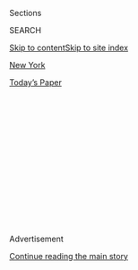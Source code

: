 <div id="app">

<div>

<div>

<div>

<div class="NYTAppHideMasthead css-1q2w90k e1suatyy0">

<div class="section css-ui9rw0 e1suatyy2">

<div class="css-eph4ug er09x8g0">

<div class="css-6n7j50">

</div>

<span class="css-1dv1kvn">Sections</span>

<div class="css-10488qs">

<span class="css-1dv1kvn">SEARCH</span>

</div>

[Skip to content](#site-content)[Skip to site index](#site-index)

</div>

<div id="masthead-section-label" class="css-1wr3we4 eaxe0e00">

[New
York](https://www.nytimes3xbfgragh.onion/section/nyregion)

</div>

<div class="css-10698na e1huz5gh0">

</div>

</div>

<div id="masthead-bar-one" class="section hasLinks css-15hmgas e1csuq9d3">

<div class="css-uqyvli e1csuq9d0">

</div>

<div class="css-1uqjmks e1csuq9d1">

</div>

<div class="css-9e9ivx">

[](https://myaccount.nytimes3xbfgragh.onion/auth/login?response_type=cookie&client_id=vi)

</div>

<div class="css-1bvtpon e1csuq9d2">

[Today’s
Paper](https://www.nytimes3xbfgragh.onion/section/todayspaper)

</div>

</div>

</div>

</div>

<div data-aria-hidden="false">

<div id="site-content" data-role="main">

<div>

<div class="css-1aor85t" style="opacity:0.000000001;z-index:-1;visibility:hidden">

<div class="css-1hqnpie">

<div class="css-epjblv">

<span class="css-17xtcya">[New
York](/section/nyregion)</span><span class="css-x15j1o">|</span><span class="css-fwqvlz">Trump
Lawyers Argue He Cannot Be Criminally
Investigated</span>

</div>

<div class="css-k008qs">

<div class="css-1iwv8en">

<span class="css-18z7m18"></span>

<div>

</div>

</div>

<span class="css-1n6z4y">https://nyti.ms/3554ZGy</span>

<div class="css-1705lsu">

<div class="css-4xjgmj">

<div class="css-4skfbu" data-role="toolbar" data-aria-label="Social Media Share buttons, Save button, and Comments Panel with current comment count" data-testid="share-tools">

  - 
  - 
  - 
  - 
    
    <div class="css-6n7j50">
    
    </div>

  - 
  - 

</div>

</div>

</div>

</div>

</div>

</div>

<div class="css-13pd83m">

</div>

<div id="top-wrapper" class="css-1sy8kpn">

<div id="top-slug" class="css-l9onyx">

Advertisement

</div>

[Continue reading the main
story](#after-top)

<div class="ad top-wrapper" style="text-align:center;height:100%;display:block;min-height:250px">

<div id="top" class="place-ad" data-position="top" data-size-key="top">

</div>

</div>

<div id="after-top">

</div>

</div>

<div>

<div id="sponsor-wrapper" class="css-1hyfx7x">

<div id="sponsor-slug" class="css-19vbshk">

Supported by

</div>

[Continue reading the main
story](#after-sponsor)

<div id="sponsor" class="ad sponsor-wrapper" style="text-align:center;height:100%;display:block">

</div>

<div id="after-sponsor">

</div>

</div>

<div class="css-186x18t">

</div>

<div class="css-1vkm6nb ehdk2mb0">

# Trump Lawyers Argue He Cannot Be Criminally Investigated

</div>

The president’s legal team is trying to block a subpoena seeking his tax
returns, claiming that any criminal investigation of Mr. Trump is
unconstitutional.

<div class="css-79elbk" data-testid="photoviewer-wrapper">

<div class="css-z3e15g" data-testid="photoviewer-wrapper-hidden">

</div>

<div class="css-1a48zt4 ehw59r15" data-testid="photoviewer-children">

![<span class="css-16f3y1r e13ogyst0" data-aria-hidden="true">President
Trump initially said he would make copies of his tax returns public
during the 2016 campaign, but he has since refused to disclose
them.</span><span class="css-cnj6d5 e1z0qqy90" itemprop="copyrightHolder"><span class="css-1ly73wi e1tej78p0">Credit...</span><span><span>Erin
Schaff/The New York
Times</span></span></span>](https://static01.graylady3jvrrxbe.onion/images/2019/09/19/nyregion/19nytrump/merlin_161020518_25cd66c5-d6ad-4f03-8dbf-6bbf9aa1f9c6-articleLarge.jpg?quality=75&auto=webp&disable=upscale)

</div>

</div>

<div class="css-18e8msd">

<div class="css-vp77d3 epjyd6m0">

<div class="css-hus3qt ey68jwv0" data-aria-hidden="true">

[![Michael
Gold](https://static01.graylady3jvrrxbe.onion/images/2018/06/12/multimedia/author-michael-gold/author-michael-gold-thumbLarge.png
"Michael Gold")](https://www.nytimes3xbfgragh.onion/by/michael-gold)

</div>

<div class="css-1baulvz">

By [<span class="css-1baulvz last-byline" itemprop="name">Michael
Gold</span>](https://www.nytimes3xbfgragh.onion/by/michael-gold)

</div>

</div>

  - 
    
    <div class="css-ld3wwf e16638kd2">
    
    Published Sept. 19, 2019Updated July 9,
    2020
    
    </div>

  - 
    
    <div class="css-4xjgmj">
    
    <div class="css-pvvomx" data-role="toolbar" data-aria-label="Social Media Share buttons, Save button, and Comments Panel with current comment count" data-testid="share-tools">
    
      - 
      - 
      - 
      - 
        
        <div class="css-6n7j50">
        
        </div>
    
      - 
      - 
    
    </div>
    
    </div>

</div>

</div>

<div class="section meteredContent css-1r7ky0e" name="articleBody" itemprop="articleBody">

<div class="css-1fanzo5 StoryBodyCompanionColumn">

<div class="css-53u6y8">

Lawyers for President Trump argued in a lawsuit filed on Thursday that
he could not be criminally investigated while in office, as they sought
to block a subpoena from state prosecutors in Manhattan demanding eight
years of his tax returns.

Taking a broad position that the lawyers acknowledged had not been
tested, the president’s legal team argued in the complaint that the
Constitution effectively makes sitting presidents immune from all
criminal inquiries until they leave the White House.

</div>

</div>

<div>

</div>

<div class="css-1fanzo5 StoryBodyCompanionColumn">

<div class="css-53u6y8">

Presidents, they asserted, have such enormous responsibility and play a
unique role in government that they cannot be subject to the burden of
investigations, especially from local prosecutors who may use the
criminal process for political gain.

</div>

</div>

<div class="css-1fanzo5 StoryBodyCompanionColumn">

<div class="css-53u6y8">

Several constitutional law scholars interviewed by The New York Times
said that if the lawyers’ position were accepted by the court, it would
set a sweeping new precedent.

But they also said it was far from certain that the theory, which was
not based on established case law, would succeed. While an onslaught of
investigations would most assuredly disrupt a presidency, the
Constitution does not explicitly say that presidents are shielded from
criminal inquiries.

“President Trump’s position that he is unequivocally beyond the reach of
criminal investigators is doubtfully absolutist,” said Joshua Matz, who
wrote, with Laurence H. Tribe, “To End a Presidency: The Power of
Impeachment.”

At the least, the lawsuit, which was filed in federal court in
Manhattan, is likely to delay the latest attempt to secure Mr. Trump’s
financial records.

The lawsuit was filed in response to a subpoena issued late last month
by the Manhattan district attorney’s office to Mr. Trump’s accounting
firm. The subpoena sought eight years of the president’s personal and
corporate tax returns as the office investigates the role that Mr. Trump
and his family business played in hush-money payments made in the run-up
to the 2016 presidential election.

</div>

</div>

<div class="css-1fanzo5 StoryBodyCompanionColumn">

<div class="css-53u6y8">

[Both Mr. Trump and the company reimbursed Michael D.
Cohen](https://www.nytimes3xbfgragh.onion/2018/08/21/nyregion/michael-cohen-plea-deal-trump.html),
the president’s former lawyer and fixer, for money that Mr. Cohen paid
to buy the silence of Stormy Daniels, an adult film actress who said she
had an affair with Mr. Trump. The president has denied the affair.

The federal prosecutors who charged Mr. Cohen said in a court filing in
July that they had “effectively concluded” their investigation into
possible crimes committed by the president’s company, the Trump
Organization, or its executives. Neither the company nor any of its
leaders were charged. However, the office of the Manhattan district
attorney, Cyrus R. Vance Jr., is exploring whether the reimbursements
violated any New York state laws.

The lawsuit filed on Thursday was the latest effort by the president and
his legal team to stymie [multiple attempts to obtain copies of his tax
returns](https://www.nytimes3xbfgragh.onion/2019/08/13/us/politics/trump-house-lawsuits.html?module=inline),
which Mr. Trump said during the 2016 campaign that he would make public
but has since refused to disclose.

Mr. Trump’s lawyers have sued to block attempts by congressional
Democrats and New York lawmakers to gain access to his tax returns and
financial records. They also [challenged a
California](https://www.nytimes3xbfgragh.onion/2019/08/06/us/politics/california-trump-tax-returns.html?module=inline)law
requiring presidential primary candidates to release their tax returns,
and a [federal judge ruled in their
favor](https://www.latimes.com/california/story/2019-09-19/trump-tax-returns-federal-court-challenge-california)
on Thursday. But their arguments in those cases had been made on
narrower grounds.

[It is an open question whether sitting presidents are
immune](https://www.nytimes3xbfgragh.onion/2017/05/29/us/politics/a-constitutional-puzzle-can-the-president-be-indicted.html?module=inline)
from prosecution while in office. The Constitution does not explicitly
address the issue, and the Supreme Court has never answered the
question.

Federal prosecutors are barred from charging a sitting president with a
federal crime because the Justice Department — in memos written during
the Nixon and Clinton administrations — has decided that presidents have
temporary immunity while they are in office. The memos indicate that any
wrongdoing should be addressed through impeachment, not the courts.

Those memos, however, do not bind the hands of state prosecutors.

“I think there is some force to the argument that states can’t be
allowed to hobble presidents with local prosecutions, but there is
certainly no authority for the claim that they cannot at least
investigate while a president is in office,” said Frank O. Bowman III, a
law professor at the University of Missouri and the author of “High
Crimes and Misdemeanors: A History of Impeachment for the Age of Trump.”

</div>

</div>

<div class="css-1fanzo5 StoryBodyCompanionColumn">

<div class="css-53u6y8">

Presidents have been subject to federal criminal inquiries in the past,
including Mr. Trump, who was recently a subject of an investigation
conducted by Robert S. Mueller III, the special counsel, that examined
ties between the Trump campaign and Russia.

</div>

</div>

<div>

</div>

<div class="css-1fanzo5 StoryBodyCompanionColumn">

<div class="css-53u6y8">

Mr. Mueller said in May that the Justice Department “explicitly permits”
the investigation of presidents, although he acknowledged that they
could not be charged with federal crimes.

In their lawsuit, Mr. Trump’s lawyers took their arguments a step
further, saying that not only are criminal charges against a president
unconstitutional, so are investigations. They took particular issue with
any investigation conducted by “a county prosecutor,” such as the
Manhattan district attorney.

“We are in court to protect the president’s rights and the
Constitution,” said Marc L. Mukasey, a lawyer for the Trump
Organization.

Mr. Vance, a Democrat, is seeking a range of tax documents from Mr.
Trump’s accounting firm, Mazars USA, including federal and state tax
returns for both the president and his company, dating to 2011.

In their lawsuit, the lawyers, who have repeatedly called Mr. Vance’s
investigation politically motivated, wrote that prosecutors looking to
advance their careers were particularly susceptible to opening
investigations that could interfere with presidential duties.

</div>

</div>

<div class="css-1fanzo5 StoryBodyCompanionColumn">

<div class="css-53u6y8">

“A county prosecutor in New York, for what appears to be the first time
in our nation’s history, is attempting to do just that,” the complaint
said.

The court papers described behind-the-scenes negotiations between the
two sides. Mr. Trump’s lawyers said that they had been in negotiations
with the district attorney’s office [over an earlier subpoena issued to
the Trump
Organization.](https://www.nytimes3xbfgragh.onion/2019/08/01/nyregion/trump-cohen-stormy-daniels-vance.html)
When Mr. Vance’s office asked for the company’s tax returns, Mr. Trump’s
lawyers resisted. The prosecutors then sent a subpoena to the accounting
firm, this time including the president’s personal returns as well.

The president’s legal team called the action a “bad faith effort to
harass the president by obtaining and exposing his confidential
financial information.” The lawyers are seeking an injunction preventing
both Mazars and Mr. Vance from taking action on the subpoena until after
Mr. Trump leaves office.

A spokesman for Mr. Vance said the district attorney would respond in
court and had no additional comment. Mazars said it would “respect the
legal process and fully comply with its legal obligations.”

Judge Victor Marrero of Federal District Court in Manhattan will hear
arguments in the case on Wednesday. In a letter, Mr. Vance’s office said
it had agreed to delay enforcement of its subpoena until then.

Mr. Vance’s investigation has been focused on $130,000 that Mr. Cohen
paid Ms. Daniels, whose legal name is Stephanie Clifford, just before
the election. [Mr. Cohen pleaded guilty last
year](https://www.nytimes3xbfgragh.onion/2018/08/21/nyregion/michael-cohen-plea-deal-trump.html?module=inline)
to violating federal campaign finance laws. He received a [three-year
prison
sentence](https://www.nytimes3xbfgragh.onion/2018/12/12/nyregion/michael-cohen-sentence-trump.html?module=inline).

Mr. Vance’s office has been investigating whether the Trump Organization
falsely accounted for the reimbursements as a legal expense. It was
unclear if the scope of the subpoena — including Mr. Trump’s personal
records — meant that the inquiry had widened.

</div>

</div>

<div class="css-1fanzo5 StoryBodyCompanionColumn">

<div class="css-53u6y8">

In New York, filing a false business record can be a felony only if
prosecutors can prove that the filing was made to commit or conceal
another crime, such as tax violations or bank fraud. Mr. Trump’s tax
returns, if Mr. Vance’s office obtains them, would be protected by rules
governing grand jury secrecy and not become public unless they were used
as evidence in a criminal case.

Reporting was contributed by Adam Liptak, Ben Protess, William K.
Rashbaum and Benjamin Weiser.

</div>

</div>

<div>

</div>

</div>

<div>

</div>

<div>

</div>

<div>

</div>

<div>

<div id="bottom-wrapper" class="css-1ede5it">

<div id="bottom-slug" class="css-l9onyx">

Advertisement

</div>

[Continue reading the main
story](#after-bottom)

<div id="bottom" class="ad bottom-wrapper" style="text-align:center;height:100%;display:block;min-height:90px">

</div>

<div id="after-bottom">

</div>

</div>

</div>

</div>

</div>

## Site Index

<div>

</div>

## Site Information Navigation

  - [© <span>2020</span> <span>The New York Times
    Company</span>](https://help.nytimes3xbfgragh.onion/hc/en-us/articles/115014792127-Copyright-notice)

<!-- end list -->

  - [NYTCo](https://www.nytco.com/)
  - [Contact
    Us](https://help.nytimes3xbfgragh.onion/hc/en-us/articles/115015385887-Contact-Us)
  - [Work with us](https://www.nytco.com/careers/)
  - [Advertise](https://nytmediakit.com/)
  - [T Brand Studio](http://www.tbrandstudio.com/)
  - [Your Ad
    Choices](https://www.nytimes3xbfgragh.onion/privacy/cookie-policy#how-do-i-manage-trackers)
  - [Privacy](https://www.nytimes3xbfgragh.onion/privacy)
  - [Terms of
    Service](https://help.nytimes3xbfgragh.onion/hc/en-us/articles/115014893428-Terms-of-service)
  - [Terms of
    Sale](https://help.nytimes3xbfgragh.onion/hc/en-us/articles/115014893968-Terms-of-sale)
  - [Site
    Map](https://spiderbites.nytimes3xbfgragh.onion)
  - [Help](https://help.nytimes3xbfgragh.onion/hc/en-us)
  - [Subscriptions](https://www.nytimes3xbfgragh.onion/subscription?campaignId=37WXW)

</div>

</div>

</div>

</div>
